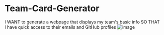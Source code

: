 # Team-Card-Generator
I WANT to generate a webpage that displays my team's basic info SO THAT I have quick access to their emails and GitHub profiles
![image](https://user-images.githubusercontent.com/68447140/113352602-57a2e900-92f1-11eb-8cb6-96a10213b9d5.png)
